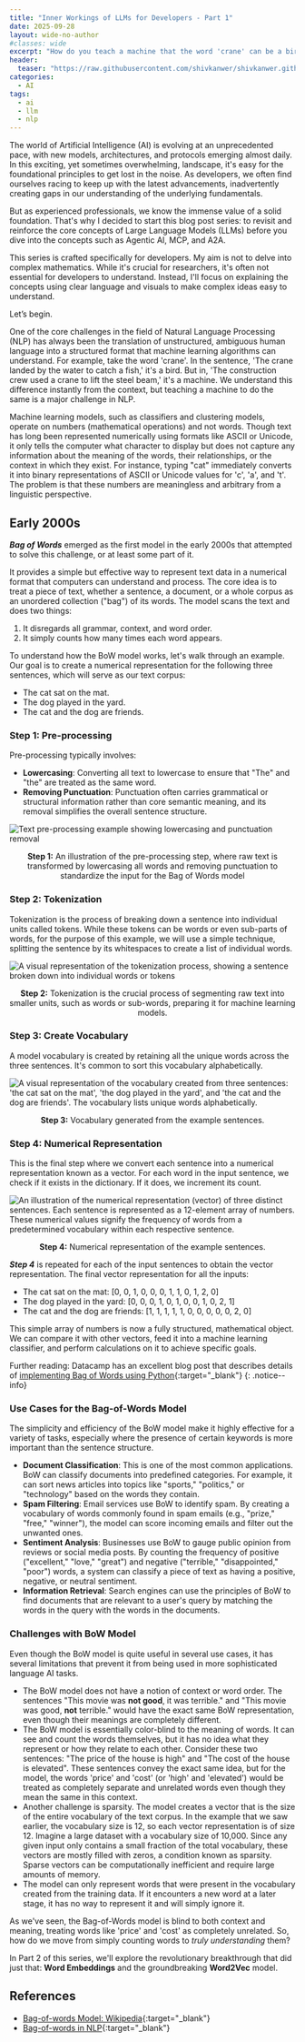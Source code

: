 ```yaml
---
title: "Inner Workings of LLMs for Developers - Part 1"
date: 2025-09-28
layout: wide-no-author
#classes: wide
excerpt: "How do you teach a machine that the word 'crane' can be a bird or a piece of construction equipment? For developers navigating the world of LLMs, understanding this core challenge is key to building a solid foundation. In Part 1 of our 'Inner Workings of LLMs' series for developers, we tackle this core challenge by exploring the classic Bag-of-Words model. We'll break down how it converts text into numbers, its real-world applications, and its critical limitations—all without the complex math."
header:
  teaser: "https://raw.githubusercontent.com/shivkanwer/shivkanwer.github.io/refs/heads/main/assets/images/llms-for-developers/bow-step1.jpg"
categories:
  - AI
tags:
  - ai
  - llm
  - nlp
---
```


The world of Artificial Intelligence (AI) is evolving at an unprecedented pace, with new models, architectures, and protocols emerging almost daily. In this exciting, yet sometimes overwhelming, landscape, it's easy for the foundational principles to get lost in the noise. As developers, we often find ourselves racing to keep up with the latest advancements, inadvertently creating gaps in our understanding of the underlying fundamentals.

But as experienced professionals, we know the immense value of a solid foundation. That's why I decided to start this blog post series: to revisit and reinforce the core concepts of Large Language Models (LLMs) before you dive into the concepts such as Agentic AI, MCP, and A2A.

This series is crafted specifically for developers. My aim is not to delve into complex mathematics. While it's crucial for researchers, it's often not essential for developers to understand. Instead, I'll focus on explaining the concepts using clear language and visuals to make complex ideas easy to understand.

Let’s begin.

One of the core challenges in the field of Natural Language Processing (NLP) has always been the translation of unstructured, ambiguous human language into a structured format that machine learning algorithms can understand. For example, take the word 'crane'. In the sentence, 'The crane landed by the water to catch a fish,' it's a bird. But in, 'The construction crew used a crane to lift the steel beam,' it's a machine. We understand this difference instantly from the context, but teaching a machine to do the same is a major challenge in NLP.

Machine learning models, such as classifiers and clustering models, operate on numbers (mathematical operations) and not words. Though text has long been represented numerically using formats like ASCII or Unicode, it only tells the computer what character to display but does not capture any information about the meaning of the words, their relationships, or the context in which they exist. For instance, typing "cat" immediately converts it into binary representations of ASCII or Unicode values for 'c', 'a', and 't'. The problem is that these numbers are meaningless and arbitrary from a linguistic perspective.

## Early 2000s
***Bag of Words*** emerged as the first model in the early 2000s that attempted to solve this challenge, or at least some part of it.

It provides a simple but effective way to represent text data in a numerical format that computers can understand and process. The core idea is to treat a piece of text, whether a sentence, a document, or a whole corpus as an unordered collection ("bag") of its words. The model scans the text and does two things:
1. It disregards all grammar, context, and word order.
2.  It simply counts how many times each word appears.

To understand how the BoW model works, let's walk through an example. Our goal is to create a numerical representation for the following three sentences, which will serve as our text corpus:
- The cat sat on the mat.
- The dog played in the yard.
- The cat and the dog are friends.

### Step 1: Pre-processing
Pre-processing typically involves:
- **Lowercasing**: Converting all text to lowercase to ensure that "The" and "the" are treated as the same word.
- **Removing Punctuation**: Punctuation often carries grammatical or structural information rather than core semantic meaning, and its removal simplifies the overall sentence structure.
<p class="image-with-caption">
  <img alt="Text pre-processing example showing lowercasing and punctuation removal" src="/assets/images/llms-for-developers/bow-step1.svg" style="max-width: 750px;">
  <figcaption style="text-align: center;"><strong>Step 1:</strong> An illustration of the pre-processing step, where raw text is transformed by lowercasing all words and removing punctuation to standardize the input for the Bag of Words model</figcaption>
</p>

### Step 2: Tokenization 
Tokenization is the process of breaking down a sentence into individual units called tokens. While these tokens can be words or even sub-parts of words, for the purpose of this example, we will use a simple technique, splitting the sentence by its whitespaces to create a list of individual words.
<p class="image-with-caption">
  <img alt="A visual representation of the tokenization process, showing a sentence broken down into individual words or tokens" src="/assets/images/llms-for-developers/bow-step2.svg" style="max-width: 1050px;">
  <figcaption style="text-align: center;"><strong>Step 2:</strong> Tokenization is the crucial process of segmenting raw text into smaller units, such as words or sub-words, preparing it for machine learning models.</figcaption>
</p>

### Step 3: Create Vocabulary
A model vocabulary is created by retaining all the unique words across the three sentences. It's common to sort this vocabulary alphabetically.
<p class="image-with-caption">
  <img alt="A visual representation of the vocabulary created from three sentences: 'the cat sat on the mat', 'the dog played in the yard', and 'the cat and the dog are friends'. The vocabulary lists unique words alphabetically." src="/assets/images/llms-for-developers/bow-step3.svg" style="max-width: 1050px;">
  <figcaption style="text-align: center;"><strong>Step 3:</strong> Vocabulary generated from the example sentences.</figcaption>
</p>

### Step 4: Numerical Representation
This is the final step where we convert each sentence into a numerical representation known as a vector. For each word in the input sentence, we check if it exists in the dictionary. If it does, we increment its count.
<p class="image-with-caption">
  <img alt="An illustration of the numerical representation (vector) of three distinct sentences. Each sentence is represented as a 12-element array of numbers. These numerical values signify the frequency of words from a predetermined vocabulary within each respective sentence." src="/assets/images/llms-for-developers/bow-step4.svg" style="max-width: 950px;">
  <figcaption style="text-align: center;"><strong>Step 4:</strong> Numerical representation of the example sentences.</figcaption>
</p>

***Step 4*** is repeated for each of the input sentences to obtain the vector representation. The final vector representation for all the inputs:
- The cat sat on the mat: [0, 0, 1, 0, 0, 0, 1, 1, 0, 1, 2, 0]
- The dog played in the yard: [0, 0, 0, 1, 0, 1, 0, 0, 1, 0, 2, 1]
- The cat and the dog are friends: [1, 1, 1, 1, 1, 0, 0, 0, 0, 0, 2, 0]

This simple array of numbers is now a fully structured, mathematical object. We can compare it with other vectors, feed it into a machine learning classifier, and perform calculations on it to achieve specific goals.

Further reading: Datacamp has an excellent blog post that describes details of [implementing Bag of Words using Python](https://www.datacamp.com/tutorial/python-bag-of-words-model){:target="_blank"}
{: .notice--info}

### Use Cases for the Bag-of-Words Model
The simplicity and efficiency of the BoW model make it highly effective for a variety of tasks, especially where the presence of certain keywords is more important than the sentence structure.
- **Document Classification**: This is one of the most common applications. BoW can classify documents into predefined categories. For example, it can sort news articles into topics like "sports," "politics," or "technology" based on the words they contain.
- **Spam Filtering**: Email services use BoW to identify spam. By creating a vocabulary of words commonly found in spam emails (e.g., "prize," "free," "winner"), the model can score incoming emails and filter out the unwanted ones.
- **Sentiment Analysis**: Businesses use BoW to gauge public opinion from reviews or social media posts. By counting the frequency of positive ("excellent," "love," "great") and negative ("terrible," "disappointed," "poor") words, a system can classify a piece of text as having a positive, negative, or neutral sentiment.
- **Information Retrieval**: Search engines can use the principles of BoW to find documents that are relevant to a user's query by matching the words in the query with the words in the documents.

### Challenges with BoW Model
Even though the BoW model is quite useful in several use cases, it has several limitations that prevent it from being used in more sophisticated language AI tasks.
- The BoW model does not have a notion of context or word order. The sentences "This movie was **not good**, it was terrible." and "This movie was good, **not** terrible." would have the exact same BoW representation, even though their meanings are completely different.
- The BoW model is essentially color-blind to the meaning of words. It can see and count the words themselves, but it has no idea what they represent or how they relate to each other. Consider these two sentences: "The price of the house is high" and "The cost of the house is elevated". These sentences convey the exact same idea, but for the model, the words 'price' and 'cost' (or 'high' and 'elevated') would be treated as completely separate and unrelated words even though they mean the same in this context.
- Another challenge is sparsity. The model creates a vector that is the size of the entire vocabulary of the text corpus. In the example that we saw earlier, the vocabulary size is 12, so each vector representation is of size 12. Imagine a large dataset with a vocabulary size of 10,000. Since any given input only contains a small fraction of the total vocabulary, these vectors are mostly filled with zeros, a condition known as sparsity. Sparse vectors can be computationally inefficient and require large amounts of memory.
- The model can only represent words that were present in the vocabulary created from the training data. If it encounters a new word at a later stage, it has no way to represent it and will simply ignore it.

As we've seen, the Bag-of-Words model is blind to both context and meaning, treating words like 'price' and 'cost' as completely unrelated. So, how do we move from simply counting words to _truly understanding_ them? 

In Part 2 of this series, we'll explore the revolutionary breakthrough that did just that: **Word Embeddings** and the groundbreaking **Word2Vec** model.

## References
- [Bag-of-words Model: Wikipedia](https://en.wikipedia.org/wiki/Bag-of-words_model){:target="_blank"}
- [Bag-of-words in NLP](https://www.geeksforgeeks.org/nlp/bag-of-words-bow-model-in-nlp/){:target="_blank"}
